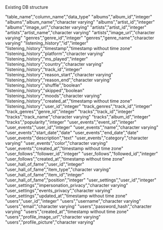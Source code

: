 Existing DB structure

"table_name","column_name","data_type"
"albums","album_id","integer"
"albums","album_name","character varying"
"albums","artist_id","integer"
"albums","image_url","character varying"
"artists","artist_id","integer"
"artists","artist_name","character varying"
"artists","image_url","character varying"
"genres","genre_id","integer"
"genres","genre_name","character varying"
"listening_history","id","integer"
"listening_history","timestamp","timestamp without time zone"
"listening_history","platform","character varying"
"listening_history","ms_played","integer"
"listening_history","country","character varying"
"listening_history","track_id","integer"
"listening_history","reason_start","character varying"
"listening_history","reason_end","character varying"
"listening_history","shuffle","boolean"
"listening_history","skipped","boolean"
"listening_history","moods","character varying"
"listening_history","created_at","timestamp without time zone"
"listening_history","user_id","integer"
"track_genres","track_id","integer"
"track_genres","genre_id","integer"
"tracks","track_id","integer"
"tracks","track_name","character varying"
"tracks","album_id","integer"
"tracks","popularity","integer"
"user_events","event_id","integer"
"user_events","user_id","integer"
"user_events","name","character varying"
"user_events","start_date","date"
"user_events","end_date","date"
"user_events","description","text"
"user_events","category","character varying"
"user_events","color","character varying"
"user_events","created_at","timestamp without time zone"
"user_follows","follower_id","integer"
"user_follows","followed_id","integer"
"user_follows","created_at","timestamp without time zone"
"user_hall_of_fame","user_id","integer"
"user_hall_of_fame","item_type","character varying"
"user_hall_of_fame","item_id","integer"
"user_hall_of_fame","position","integer"
"user_settings","user_id","integer"
"user_settings","impersonation_privacy","character varying"
"user_settings","events_privacy","character varying"
"user_settings","updated_at","timestamp without time zone"
"users","user_id","integer"
"users","username","character varying"
"users","email","character varying"
"users","password_hash","character varying"
"users","created_at","timestamp without time zone"
"users","profile_image_url","character varying"
"users","profile_picture","character varying"
